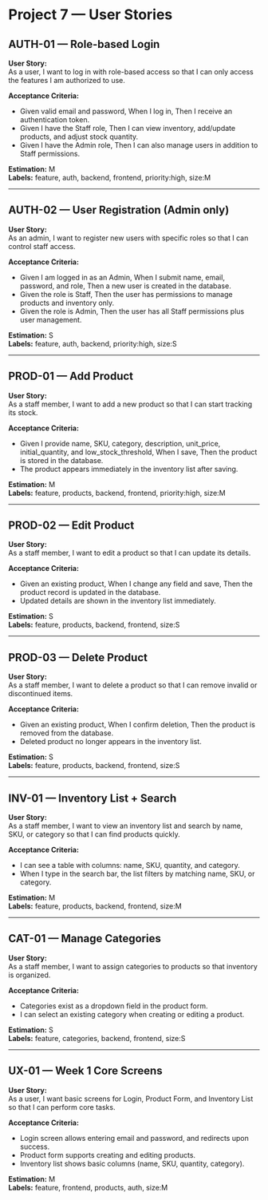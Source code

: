 # Project 7 — User Stories

## AUTH-01 — Role-based Login
**User Story:**  
As a user, I want to log in with role-based access so that I can only access the features I am authorized to use.

**Acceptance Criteria:**  
- Given valid email and password, When I log in, Then I receive an authentication token.  
- Given I have the Staff role, Then I can view inventory, add/update products, and adjust stock quantity.  
- Given I have the Admin role, Then I can also manage users in addition to Staff permissions.

**Estimation:** M  
**Labels:** feature, auth, backend, frontend, priority:high, size:M

---

## AUTH-02 — User Registration (Admin only)
**User Story:**  
As an admin, I want to register new users with specific roles so that I can control staff access.

**Acceptance Criteria:**  
- Given I am logged in as an Admin, When I submit name, email, password, and role, Then a new user is created in the database.  
- Given the role is Staff, Then the user has permissions to manage products and inventory only.  
- Given the role is Admin, Then the user has all Staff permissions plus user management.

**Estimation:** S  
**Labels:** feature, auth, backend, priority:high, size:S

---

## PROD-01 — Add Product
**User Story:**  
As a staff member, I want to add a new product so that I can start tracking its stock.

**Acceptance Criteria:**  
- Given I provide name, SKU, category, description, unit_price, initial_quantity, and low_stock_threshold, When I save, Then the product is stored in the database.  
- The product appears immediately in the inventory list after saving.

**Estimation:** M  
**Labels:** feature, products, backend, frontend, priority:high, size:M

---

## PROD-02 — Edit Product
**User Story:**  
As a staff member, I want to edit a product so that I can update its details.

**Acceptance Criteria:**  
- Given an existing product, When I change any field and save, Then the product record is updated in the database.  
- Updated details are shown in the inventory list immediately.

**Estimation:** S  
**Labels:** feature, products, backend, frontend, size:S

---

## PROD-03 — Delete Product
**User Story:**  
As a staff member, I want to delete a product so that I can remove invalid or discontinued items.

**Acceptance Criteria:**  
- Given an existing product, When I confirm deletion, Then the product is removed from the database.  
- Deleted product no longer appears in the inventory list.

**Estimation:** S  
**Labels:** feature, products, backend, frontend, size:S

---

## INV-01 — Inventory List + Search
**User Story:**  
As a staff member, I want to view an inventory list and search by name, SKU, or category so that I can find products quickly.

**Acceptance Criteria:**  
- I can see a table with columns: name, SKU, quantity, and category.  
- When I type in the search bar, the list filters by matching name, SKU, or category.

**Estimation:** M  
**Labels:** feature, products, backend, frontend, size:M

---

## CAT-01 — Manage Categories
**User Story:**  
As a staff member, I want to assign categories to products so that inventory is organized.

**Acceptance Criteria:**  
- Categories exist as a dropdown field in the product form.  
- I can select an existing category when creating or editing a product.

**Estimation:** S  
**Labels:** feature, categories, backend, frontend, size:S

---

## UX-01 — Week 1 Core Screens
**User Story:**  
As a user, I want basic screens for Login, Product Form, and Inventory List so that I can perform core tasks.

**Acceptance Criteria:**  
- Login screen allows entering email and password, and redirects upon success.  
- Product form supports creating and editing products.  
- Inventory list shows basic columns (name, SKU, quantity, category).

**Estimation:** M  
**Labels:** feature, frontend, products, auth, size:M
